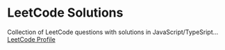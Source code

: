 # LeetCode Solutions
Collection of LeetCode questions with solutions in JavaScript/TypeSript... [LeetCode Profile](https://leetcode.com/u/gauravdubey19/)

